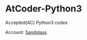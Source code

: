 # AtCoder-Python3

Accepted(AC) Python3 codes

Account: [Sandglass](https://atcoder.jp/users/Sandglass)
